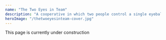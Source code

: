 ```yaml
---
name: "The Two Eyes in Team"
description: "A cooperative in which two people control a single eyeball in a person's head!"
heroImage: "/thetwoeyesinteam-cover.jpg"
---
```


This page is currently under construction
